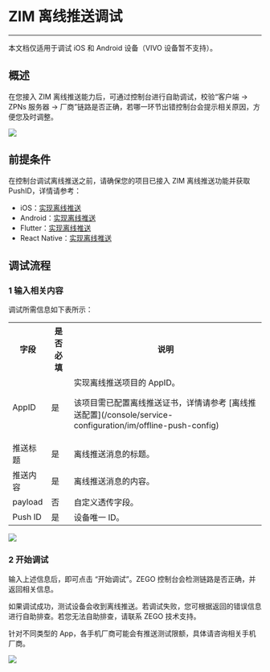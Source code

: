 # ZIM 离线推送调试

- - -

<Warning title="注意">


本文档仅适用于调试 iOS 和 Android 设备（VIVO 设备暂不支持）。

</Warning>



## 概述

在您接入 ZIM 离线推送能力后，可通过控制台进行自助调试，校验“客户端 -> ZPNs 服务器 -> 厂商”链路是否正确，若哪一环节出错控制台会提示相关原因，方便您及时调整。

<Frame width="512" height="auto" caption=""><img src="https://doc-media.zego.im/sdk-doc/Pics/console/location.jpeg" /></Frame>

## 前提条件

在控制台调试离线推送之前，请确保您的项目已接入 ZIM 离线推送功能并获取 PushID，详情请参考：
- iOS：[实现离线推送](/zim-ios/offline-push-notifications/implement-offline-push-notification)
- Android：[实现离线推送](/zim-android/offline-push-notifications/implement-offline-push-notification)
- Flutter：[实现离线推送](/zim-flutter/offline-push-notifications/implement-offline-push-notification)
- React Native：[实现离线推送](/zim-rn/offline-push-notifications/implement-offline-push-notification)

## 调试流程

### 1 输入相关内容

调试所需信息如下表所示：

<table>

<tbody><tr>
<th>字段</th>
<th>是否必填</th>
<th>说明</th>
</tr>
<tr>
<td>AppID</td>
<td>是</td>
<td>
实现离线推送项目的 AppID。

<Warning title="注意">
<p>该项目需已配置离线推送证书，详情请参考 [离线推送配置](/console/service-configuration/im/offline-push-config)</p>
</Warning>

</td>
</tr>
<tr>
<td>推送标题</td>
<td>是</td>
<td>离线推送消息的标题。</td>
</tr>
<tr>
<td>推送内容</td>
<td>是</td>
<td>离线推送消息的内容。</td>
</tr>
<tr>
<td>payload</td>
<td>否</td>
<td>自定义透传字段。</td>
</tr>
<tr>
<td>Push ID</td>
<td>是</td>
<td>设备唯一 ID。</td>
</tr>
</tbody></table>

<Frame width="512" height="auto" caption=""><img src="https://doc-media.zego.im/sdk-doc/Pics/console/offline_push_test_info.jpeg" /></Frame>

### 2 开始调试

输入上述信息后，即可点击 “开始调试”。ZEGO 控制台会检测链路是否正确，并返回相关信息。

如果调试成功，测试设备会收到离线推送。若调试失败，您可根据返回的错误信息进行自助排查。若您无法自助排查，请联系 ZEGO 技术支持。

<Note title="说明">


针对不同类型的 App，各手机厂商可能会有推送测试限额，具体请咨询相关手机厂商。

</Note>



<Frame width="512" height="auto" caption=""><img src="https://doc-media.zego.im/sdk-doc/Pics/console/offline_push_test_result.jpeg" /></Frame>
